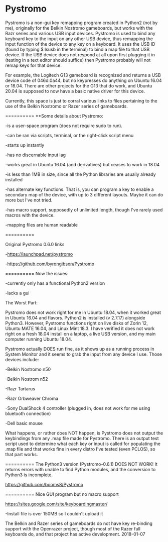# Pystromo

Pystromo is a non-gui key remapping program created in Python2 (not by me), originally for the Belkin Nostromo gameboards, but works with the Razr series and various USB input devices.  Pystromo is used to bind any keyboard key to the input on any other USB device, thus remapping
the input function of the device to any key on a keyboard.  It uses the USB ID (found by typing
$ lsusb
in the terminal) to bind a map file to that USB device.  If the USB device does not respond at all upon first
plugging it in (testing in a text editor should suffice) then Pystromo probably will not remap keys for that device.

For example, the Logitech G13 gameboard is recognized and returns a USB device code of 046d:0a44, but
no keypresses do anything on Ubuntu 16.04 or 18.04.  There are other projects for the G13 that do work, and Ubuntu 20.04 is supposed to now have a basic native driver for this device.

Currently, this space is just to corral various links to files pertaining to the use of
the Belkin Nostromo or Razer series of gameboards.

==========
**Some details about Pystromo:

-is a user-space program (does not require sudo to run).

-can be ran via scripts, terminal, or the right-click script menu

-starts up instantly

-has no discernable input lag

-works great in Ubuntu 16.04 (and derivatives) but ceases to work in 18.04

-is less than 1MB in size, since all the Python libraries are usually already installed

-has alternate key functions. That is, you can program a key to enable a secondary map of the device, with up to 3 different layouts. Maybe it can do more but I've not tried.

-has macro support, supposedly of unlimited length, though I've rarely used macros with the device.

-mapping files are human readable

==========

Original Pystromo 0.6.0 links

-https://launchpad.net/pystromo

-https://github.com/byrongibson/Pystromo

==========  Now the issues:

-currently only has a functional Python2 version

-lacks a gui

 The Worst Part:
 
Pystromo does not work right for me in Ubuntu 18.04, when it worked great in Ubuntu 16.04 and flavors. Python2
is installed (v 2.7.17) alongside Python3.  However, Pystromo functions right on live disks of Zorin 12, Ubuntu MATE 16.04, and Linux Mint 18.3.  I have verified it does not work right on a fresh 18.04 install on a laptop, a live USB version, and my main computer running Ubuntu 18.04.

Pystromo actually DOES run fine, as it shows up as a running process in System Monitor and it seems to grab the input from any device I use.  Those devices include:

-Belkin Nostromo n50

-Belkin Nostrom n52

-Razr Tartarus

-Razr Orbweaver Chroma

-Sony DualShock 4 controller (plugged in, does not work for me using bluetooth connection)

-Dell basic mouse

What happens, or rather does NOT happen, is Pystromo does not output the keybindings from any .map file made for Pystromo.  There is an output test script used to determine what each key or input is called for populating the .map file and that works fine in every distro I've tested (even PCLOS), so that part works.

==========
The Python3 version (Pystromo-0.6.1) DOES NOT WORK!  It returns errors with unable to find Python modules, and the conversion to Python3 is incomplete.

https://github.com/booms8/Pystromo

==========
Nice GUI program but no macro support

https://sites.google.com/site/keyboardingmaster/

  -Install file is over 150MB so I couldn't upload it

The Belkin and Razer series of gameboards do not have key re-binding support with the Openrazer project,
though most of the Razer full keyboards do, and that project has active development. 2018-01-07

